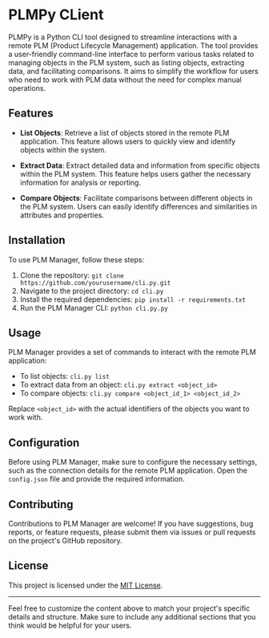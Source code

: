 # PLMPy CLient

PLMPy is a Python CLI tool designed to streamline interactions with a remote PLM (Product Lifecycle Management) application. The tool provides a user-friendly command-line interface to perform various tasks related to managing objects in the PLM system, such as listing objects, extracting data, and facilitating comparisons. It aims to simplify the workflow for users who need to work with PLM data without the need for complex manual operations.

## Features

- **List Objects**: Retrieve a list of objects stored in the remote PLM application. This feature allows users to quickly view and identify objects within the system.

- **Extract Data**: Extract detailed data and information from specific objects within the PLM system. This feature helps users gather the necessary information for analysis or reporting.

- **Compare Objects**: Facilitate comparisons between different objects in the PLM system. Users can easily identify differences and similarities in attributes and properties.

## Installation

To use PLM Manager, follow these steps:

1. Clone the repository: `git clone https://github.com/yourusername/cli.py.git`
2. Navigate to the project directory: `cd cli.py`
3. Install the required dependencies: `pip install -r requirements.txt`
4. Run the PLM Manager CLI: `python cli.py.py`

## Usage

PLM Manager provides a set of commands to interact with the remote PLM application:

- To list objects: `cli.py list`
- To extract data from an object: `cli.py extract <object_id>`
- To compare objects: `cli.py compare <object_id_1> <object_id_2>`

Replace `<object_id>` with the actual identifiers of the objects you want to work with.

## Configuration

Before using PLM Manager, make sure to configure the necessary settings, such as the connection details for the remote PLM application. Open the `config.json` file and provide the required information.

## Contributing

Contributions to PLM Manager are welcome! If you have suggestions, bug reports, or feature requests, please submit them via issues or pull requests on the project's GitHub repository.

## License

This project is licensed under the [MIT License](LICENSE).

---

Feel free to customize the content above to match your project's specific details and structure. Make sure to include any additional sections that you think would be helpful for your users.
